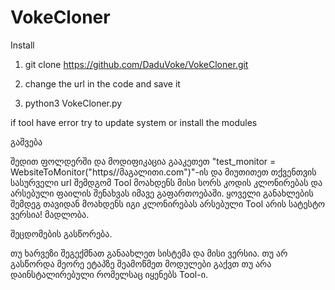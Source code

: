 # VokeCloner

Install

1. git clone https://github.com/DaduVoke/VokeCloner.git

2. change the url in the code and save it

3. python3 VokeCloner.py 

if tool have error try to update system or install the modules

გაშვება
 
შედით ფოლდერში და მოდიფიკაცია გააკეთეთ "test_monitor = WebsiteToMonitor("https//მაგალითი.com")"-ის და მიუთითეთ თქვენთვის სასურველი url
შემდგომ Tool მოახდენს მისი სორს კოდის კლონირებას და არსებული ფაილის შენახვას იმავე გაფართოებაში. ყოველი განახლების შემდეგ თავიდან მოახდენს იგი კლონირებას
არსებული Tool არის სატესტო ვერსია! 
მადლობა.

შეცდომების გასწორება.
 
თუ ხარვეზი შეგექმნათ განაახლეთ სისტემა და მისი ვერსია. თუ არ გასწორდა მეორე ეტაპზე შეამოწმეთ მოდულები გაქვთ თუ არა დაინსტალირებული რომელსაც იყენებს Tool-ი.
